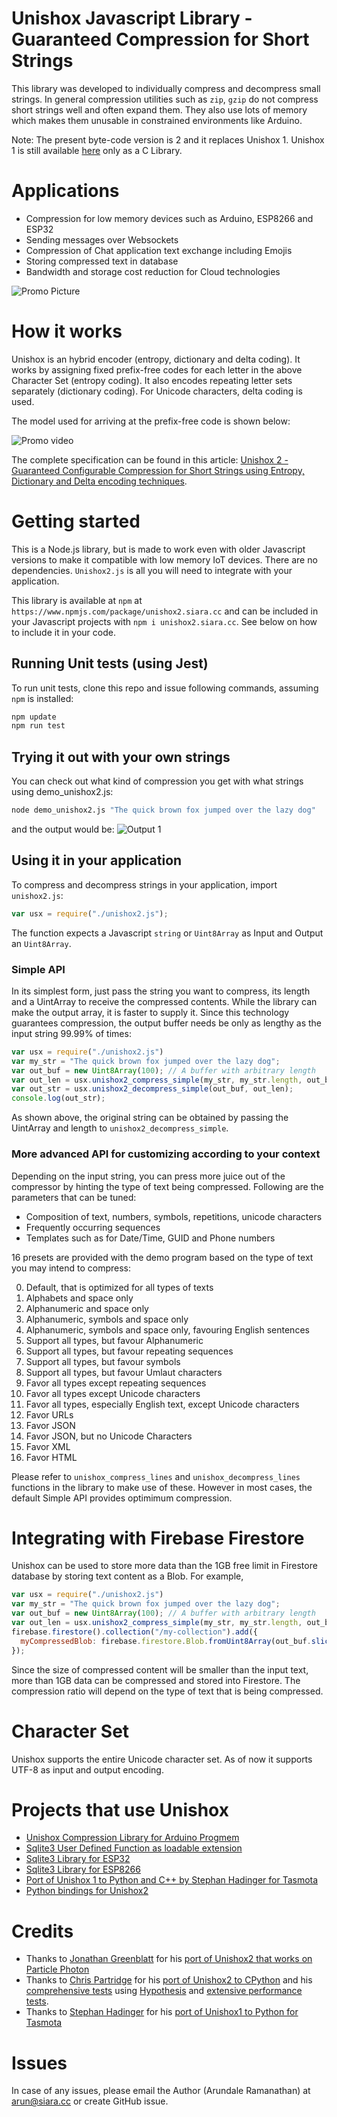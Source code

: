 # Unishox Javascript Library - Guaranteed Compression for Short Strings

This library was developed to individually compress and decompress small strings. In general compression utilities such as `zip`, `gzip` do not compress short strings well and often expand them. They also use lots of memory which makes them unusable in constrained environments like Arduino.

Note: The present byte-code version is 2 and it replaces Unishox 1.  Unishox 1 is still available [here](https://github.com/siara-cc/Unishox) only as a C Library.

# Applications

- Compression for low memory devices such as Arduino, ESP8266 and ESP32
- Sending messages over Websockets
- Compression of Chat application text exchange including Emojis
- Storing compressed text in database
- Bandwidth and storage cost reduction for Cloud technologies

![Promo Picture](demo/Banner1.png?raw=true)

# How it works

Unishox is an hybrid encoder (entropy, dictionary and delta coding).  It works by assigning fixed prefix-free codes for each letter in the above Character Set (entropy coding).  It also encodes repeating letter sets separately (dictionary coding).  For Unicode characters, delta coding is used.

The model used for arriving at the prefix-free code is shown below:

![Promo video](https://github.com/siara-cc/Unishox/blob/master/demo/model.png?raw=true)

The complete specification can be found in this article: [Unishox 2 - Guaranteed Configurable Compression for Short Strings using Entropy, Dictionary and Delta encoding techniques](https://github.com/siara-cc/Unishox/blob/master/Unishox_Article_2.pdf?raw=true).

# Getting started

This is a Node.js library, but is made to work even with older Javascript versions to make it compatible with low memory IoT devices.
There are no dependencies.  `Unishox2.js` is all you will need to integrate with your application.

This library is available at `npm` at `https://www.npmjs.com/package/unishox2.siara.cc` and can be included in your Javascript projects with `npm i unishox2.siara.cc`. See below on how to include it in your code.

## Running Unit tests (using Jest)

To run unit tests, clone this repo and issue following commands, assuming `npm` is installed:

```sh
npm update
npm run test
```

## Trying it out with your own strings

You can check out what kind of compression you get with what strings using demo_unishox2.js:

```sh
node demo_unishox2.js "The quick brown fox jumped over the lazy dog"
```

and the output would be:
![Output 1](demo/Output1.png?raw=true)

## Using it in your application

To compress and decompress strings in your application, import `unishox2.js`:

```Javascript
var usx = require("./unishox2.js");
```

The function expects a Javascript `string` or `Uint8Array` as Input and Output an `Uint8Array`.

### Simple API

In its simplest form, just pass the string you want to compress, its length and a UintArray to receive the compressed contents.  While the library can make the output array, it is faster to supply it.  Since this technology guarantees compression, the output buffer needs be only as lengthy as the input string 99.99% of times:

```Javascript
var usx = require("./unishox2.js")
var my_str = "The quick brown fox jumped over the lazy dog";
var out_buf = new Uint8Array(100); // A buffer with arbitrary length
var out_len = usx.unishox2_compress_simple(my_str, my_str.length, out_buf);
var out_str = usx.unishox2_decompress_simple(out_buf, out_len);
console.log(out_str);
```

As shown above, the original string can be obtained by passing the UintArray and length to `unishox2_decompress_simple`.

### More advanced API for customizing according to your context

Depending on the input string, you can press more juice out of the compressor by hinting the type of text being compressed.  Following are the parameters that can be tuned:

- Composition of text, numbers, symbols, repetitions, unicode characters
- Frequently occurring sequences
- Templates such as for Date/Time, GUID and Phone numbers

16 presets are provided with the demo program based on the type of text you may intend to compress:

0. Default, that is optimized for all types of texts
1. Alphabets and space only
2. Alphanumeric and space only
3. Alphanumeric, symbols and space only
4. Alphanumeric, symbols and space only, favouring English sentences
5. Support all types, but favour Alphanumeric
6. Support all types, but favour repeating sequences
7. Support all types, but favour symbols
8. Support all types, but favour Umlaut characters
9. Favor all types except repeating sequences
10. Favor all types except Unicode characters
11. Favor all types, especially English text, except Unicode characters
12. Favor URLs
13. Favor JSON
14. Favor JSON, but no Unicode Characters
15. Favor XML
16. Favor HTML

Please refer to `unishox_compress_lines` and `unishox_decompress_lines` functions in the library to make use of these. However in most cases, the default Simple API provides optimimum compression.

# Integrating with Firebase Firestore

Unishox can be used to store more data than the 1GB free limit in Firestore database by storing text content as a Blob.  For example, 

```Javascript
var usx = require("./unishox2.js")
var my_str = "The quick brown fox jumped over the lazy dog";
var out_buf = new Uint8Array(100); // A buffer with arbitrary length
var out_len = usx.unishox2_compress_simple(my_str, my_str.length, out_buf);
firebase.firestore().collection("/my-collection").add({
  myCompressedBlob: firebase.firestore.Blob.fromUint8Array(out_buf.slice(0, out_len))
});
```

Since the size of compressed content will be smaller than the input text, more than 1GB data can be compressed and stored into Firestore.  The compression ratio will depend on the type of text that is being compressed.

# Character Set

Unishox supports the entire Unicode character set.  As of now it supports UTF-8 as input and output encoding.

# Projects that use Unishox

- [Unishox Compression Library for Arduino Progmem](https://github.com/siara-cc/Unishox_Arduino_Progmem_lib)
- [Sqlite3 User Defined Function as loadable extension](https://github.com/siara-cc/Unishox_Sqlite_UDF)
- [Sqlite3 Library for ESP32](https://github.com/siara-cc/esp32_arduino_sqlite3_lib)
- [Sqlite3 Library for ESP8266](https://github.com/siara-cc/esp_arduino_sqlite3_lib)
- [Port of Unishox 1 to Python and C++ by Stephan Hadinger for Tasmota](https://github.com/arendst/Tasmota/tree/development/tools/unishox)
- [Python bindings for Unishox2](https://github.com/tweedge/unishox2-py3)

# Credits

- Thanks to [Jonathan Greenblatt](https://github.com/leafgarden) for his [port of Unishox2 that works on Particle Photon](https://github.com/siara-cc/Unishox/tree/master/Arduino)
- Thanks to [Chris Partridge](https://github.com/tweedge) for his [port of Unishox2 to CPython](https://github.com/tweedge/unishox2-py3) and his [comprehensive tests](https://github.com/tweedge/unishox2-py3#integration-tests) using [Hypothesis](https://hypothesis.readthedocs.io/en/latest) and [extensive performance tests](https://github.com/tweedge/unishox2-py3#performance).
- Thanks to [Stephan Hadinger](https://github.com/s-hadinger) for his [port of Unishox1 to Python for Tasmota](https://github.com/arendst/Tasmota/tree/development/tools/unishox)

# Issues

In case of any issues, please email the Author (Arundale Ramanathan) at arun@siara.cc or create GitHub issue.

